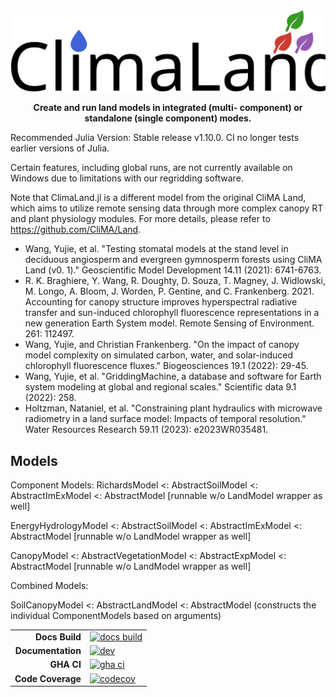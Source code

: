 <picture>
  <source media="(prefers-color-scheme: dark)" srcset="logo-white.svg">
  <source media="(prefers-color-scheme: light)" srcset="logo.svg">
  <img alt="Shows the logo of ClimaLand, with a drop and three leaves" src="logo.svg">
</picture>
<p align="center">
  <strong>Create and run  land models in integrated (multi-
component) or standalone (single component) modes.  </strong>
</p>


Recommended Julia Version: Stable release v1.10.0. CI no longer tests earlier
versions of Julia.

Certain features, including global runs, are not currently available on
Windows due to limitations with our regridding software.

Note that ClimaLand.jl is a different model from the original CliMA Land,
which aims to utilize remote sensing data through more complex canopy RT
and plant physiology modules. For more details, please refer to
https://github.com/CliMA/Land.
- Wang, Yujie, et al. "Testing stomatal models at the stand level in deciduous angiosperm and evergreen gymnosperm forests using CliMA Land (v0. 1)." Geoscientific Model Development 14.11 (2021): 6741-6763.
- R. K. Braghiere, Y. Wang, R. Doughty, D. Souza, T. Magney, J. Widlowski, M. Longo, A. Bloom, J. Worden, P. Gentine, and C. Frankenberg. 2021. Accounting for canopy structure improves hyperspectral radiative transfer and sun-induced chlorophyll fluorescence representations in a new generation Earth System model. Remote Sensing of Environment. 261: 112497.
- Wang, Yujie, and Christian Frankenberg. "On the impact of canopy model complexity on simulated carbon, water, and solar-induced chlorophyll fluorescence fluxes." Biogeosciences 19.1 (2022): 29-45.
- Wang, Yujie, et al. "GriddingMachine, a database and software for Earth system modeling at global and regional scales." Scientific data 9.1 (2022): 258.
- Holtzman, Nataniel, et al. "Constraining plant hydraulics with microwave radiometry in a land surface model: Impacts of temporal resolution." Water Resources Research 59.11 (2023): e2023WR035481.

## Models

Component Models:
RichardsModel <: AbstractSoilModel <: AbstractImExModel <: AbstractModel [runnable w/o LandModel wrapper as well]

EnergyHydrologyModel <: AbstractSoilModel <: AbstractImExModel <: AbstractModel [runnable w/o LandModel wrapper as well]

CanopyModel <: AbstractVegetationModel <: AbstractExpModel <: AbstractModel  [runnable w/o LandModel wrapper as well]

Combined Models:

SoilCanopyModel <: AbstractLandModel <: AbstractModel (constructs the individual ComponentModels based on arguments)

|||
|---------------------:|:----------------------------------------------|
| **Docs Build**       | [![docs build][docs-bld-img]][docs-bld-url]   |
| **Documentation**    | [![dev][docs-dev-img]][docs-dev-url]          |
| **GHA CI**           | [![gha ci][gha-ci-img]][gha-ci-url]           |
| **Code Coverage**    | [![codecov][codecov-img]][codecov-url]        |

[docs-bld-img]: https://github.com/CliMA/ClimaLand.jl/actions/workflows/docs.yml/badge.svg
[docs-bld-url]: https://github.com/CliMA/ClimaLand.jl/actions/workflows/docs.yml

[docs-dev-img]: https://img.shields.io/badge/docs-dev-blue.svg
[docs-dev-url]: https://CliMA.github.io/ClimaLand.jl/dev/

[gha-ci-img]: https://github.com/CliMA/ClimaLand.jl/actions/workflows/ci.yml/badge.svg
[gha-ci-url]: https://github.com/CliMA/ClimaLand.jl/actions/workflows/ci.yml

[codecov-img]: https://codecov.io/gh/CliMA/ClimaLand.jl/branch/main/graph/badge.svg
[codecov-url]: https://codecov.io/gh/CliMA/ClimaLand.jl
